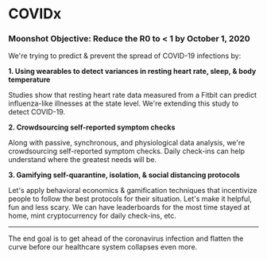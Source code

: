 # COVIDx


### Moonshot Objective: Reduce the R0 to < 1 by October 1, 2020


We're trying to predict & prevent the spread of COVID-19 infections by:

**1. Using wearables to detect variances in resting heart rate, sleep, & body temperature**

Studies show that resting heart rate data measured from a Fitbit can predict influenza-like illnesses at the state level. We're extending this study to detect COVID-19.


**2. Crowdsourcing self-reported symptom checks**

Along with passive, synchronous, and physiological data analysis, we're crowdsourcing self-reported symptom checks. Daily check-ins can help understand where the greatest needs will be.


**3. Gamifying self-quarantine, isolation, & social distancing protocols**

Let's apply behavioral economics & gamification techniques that incentivize people to follow the best protocols for their situation. Let's make it helpful, fun and less scary. We can have leaderboards for the most time stayed at home, mint cryptocurrency for daily check-ins, etc.

---

The end goal is to get ahead of the coronavirus infection and flatten the curve before our healthcare system collapses even more.
